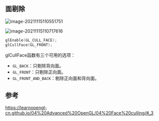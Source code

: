 ## 面剔除

![image-20211115110551751](image-20211115110551751.png)

![image-20211115110717616](image-20211115110717616.png)



```c++
glEnable(GL_CULL_FACE);
glCullFace(GL_FRONT);
```

glCullFace函数有三个可用的选项：

- `GL_BACK`：只剔除背向面。
- `GL_FRONT`：只剔除正向面。
- `GL_FRONT_AND_BACK`：剔除正向面和背向面。

## 参考

https://learnopengl-cn.github.io/04%20Advanced%20OpenGL/04%20Face%20culling/#_3
